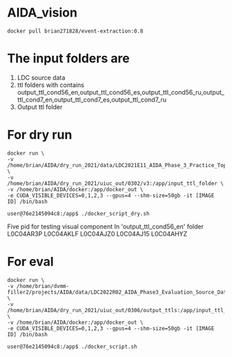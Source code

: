 # AIDA_vision
```
docker pull brian271828/event-extraction:0.8
```

# The input folders are
1. LDC source data
2. ttl folders with contains output_ttl_cond56_en,output_ttl_cond56_es,output_ttl_cond56_ru,output_ttl_cond7_en,output_ttl_cond7_es,output_ttl_cond7_ru
3. Output ttl folder


# For dry run
```
docker run \
-v /home/brian/AIDA/dry_run_2021/data/LDC2021E11_AIDA_Phase_3_Practice_Topic_Source_Data_V2.0:/app/LDC_data \
-v /home/brian/AIDA/dry_run_2021/uiuc_out/0302/v3:/app/input_ttl_folder \
-v /home/brian/AIDA/docker:/app/docker_out \
-e CUDA_VISIBLE_DEVICES=0,1,2,3 --gpus=4 --shm-size=50gb -it [IMAGE ID] /bin/bash

user@76e2145094c8:/app$ ./docker_script_dry.sh
```
Five pid for testing visual component
In 'output_ttl_cond56_en' folder
L0C04AR3P
L0C04AKLF
L0C04AJZ0
L0C04AJ15
L0C04AHYZ

# For eval
```
docker run \
-v /home/brian/dvmm-filler2/projects/AIDA/data/LDC2022R02_AIDA_Phase3_Evaluation_Source_Data_V1.0:/app/LDC_data \
-v /home/brian/AIDA/dry_run_2021/uiuc_out/0306/output_ttls:/app/input_ttl_folder \
-v /home/brian/AIDA/docker:/app/docker_out \
-e CUDA_VISIBLE_DEVICES=0,1,2,3 --gpus=4 --shm-size=50gb -it [IMAGE ID] /bin/bash

user@76e2145094c8:/app$ ./docker_script.sh
```
